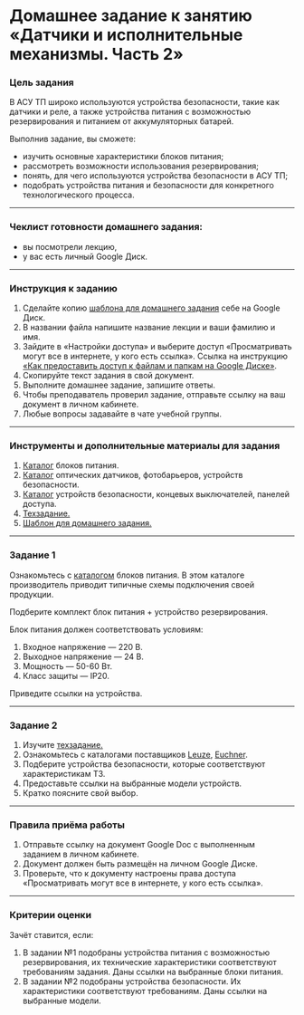# Домашнее задание к занятию «Датчики и исполнительные механизмы. Часть 2»

### Цель задания
В АСУ ТП широко используются устройства безопасности, такие как датчики и реле, а также устройства питания с возможностью резервирования и питанием от аккумуляторных батарей.

Выполнив задание, вы сможете:

- изучить основные характеристики блоков питания;
- рассмотреть возможности использования резервирования;
- понять, для чего используются устройства безопасности в АСУ ТП;
- подобрать устройства питания и безопасности для конкретного технологического процесса.

------

### Чеклист готовности домашнего задания:

- вы посмотрели лекцию,
- у вас есть личный Google Диск.

------

### Инструкция к заданию

1. Сделайте копию [шаблона для домашнего задания](https://u.netology.ru/backend/uploads/lms/content_assets/file/3236/%D0%A8%D0%B0%D0%B1%D0%BB%D0%BE%D0%BD_%D0%B4%D0%BB%D1%8F_%D0%B4%D0%BE%D0%BC%D0%B0%D1%88%D0%BD%D0%B5%D0%B3%D0%BE_%D0%B7%D0%B0%D0%B4%D0%B0%D0%BD%D0%B8%D1%8F__%D0%94%D0%B0%D1%82%D1%87%D0%B8%D0%BA%D0%B8_%D0%B8_%D0%B8%D1%81%D0%BF%D0%BE%D0%BB%D0%BD%D0%B8%D1%82%D0%B5%D0%BB%D1%8C%D0%BD%D1%8B%D0%B5_%D0%BC%D0%B5%D1%85%D0%B0%D0%BD%D0%B8%D0%B7%D0%BC%D1%8B_%D0%A7%D0%B0%D1%81%D1%82%D1%8C_2__-_%D0%A4%D0%B0%D0%BC%D0%B8%D0%BB%D0%B8%D1%8F_%D0%98%D0%BC%D1%8F__%D0%A1%D0%94%D0%95%D0%9B%D0%90%D0%99%D0%A2%D0%95_%D0%9A%D0%9E%D0%9F%D0%98%D0%AE_.docx) себе на Google Диск.
2. В названии файла напишите название лекции и ваши фамилию и имя.
3. Зайдите в «Настройки доступа» и выберите доступ «Просматривать могут все в интернете, у кого есть ссылка». Ссылка на инструкцию [«Как предоставить доступ к файлам и папкам на Google Диске»](https://support.google.com/docs/answer/2494822?hl=ru&co=GENIE.Platform%3DDesktop).
4. Скопируйте текст задания в свой документ.
5. Выполните домашнее задание, запишите ответы.
6. Чтобы преподаватель проверил задание, отправьте ссылку на ваш документ в личном кабинете.
7. Любые вопросы задавайте в чате учебной группы.



------

### Инструменты и дополнительные материалы для задания

1. [Каталог](https://owen.ru/ "Каталог OWEN") блоков питания.
2. [Каталог](https://leuze.ru/ "Каталог LEUZE") оптических датчиков, фотобарьеров, устройств безопасности.
2. [Каталог](https://rumatika.ru/catalog/euchner/mnogofunkcionalnaya-kalitka-mgb "Каталог EUCHNER") устройств безопасности, концевых выключателей, панелей доступа. 
3. [Техзадание.](https://u.netology.ru/backend/uploads/lms/content_assets/file/3237/%D0%A2%D0%B5%D1%85%D0%B7%D0%B0%D0%B4%D0%B0%D0%BD%D0%B8%D0%B5.docx)
4. [Шаблон для домашнего задания.](https://u.netology.ru/backend/uploads/lms/content_assets/file/3236/%D0%A8%D0%B0%D0%B1%D0%BB%D0%BE%D0%BD_%D0%B4%D0%BB%D1%8F_%D0%B4%D0%BE%D0%BC%D0%B0%D1%88%D0%BD%D0%B5%D0%B3%D0%BE_%D0%B7%D0%B0%D0%B4%D0%B0%D0%BD%D0%B8%D1%8F__%D0%94%D0%B0%D1%82%D1%87%D0%B8%D0%BA%D0%B8_%D0%B8_%D0%B8%D1%81%D0%BF%D0%BE%D0%BB%D0%BD%D0%B8%D1%82%D0%B5%D0%BB%D1%8C%D0%BD%D1%8B%D0%B5_%D0%BC%D0%B5%D1%85%D0%B0%D0%BD%D0%B8%D0%B7%D0%BC%D1%8B_%D0%A7%D0%B0%D1%81%D1%82%D1%8C_2__-_%D0%A4%D0%B0%D0%BC%D0%B8%D0%BB%D0%B8%D1%8F_%D0%98%D0%BC%D1%8F__%D0%A1%D0%94%D0%95%D0%9B%D0%90%D0%99%D0%A2%D0%95_%D0%9A%D0%9E%D0%9F%D0%98%D0%AE_.docx) 



------

### Задание 1

Ознакомьтесь с [каталогом](https://owen.ru/ "Каталог OWEN") блоков питания. В этом каталоге производитель приводит типичные схемы подключения своей продукции.

Подберите комплект блок питания + устройство резервирования.

Блок питания должен соответствовать условиям:

 1. Входное напряжение — 220 В.
 2. Выходное напряжение — 24 В.
 3. Мощность — 50-60 Вт.
 4. Класс защиты — IP20.  

Приведите ссылки на устройства.

------

### Задание 2

1. Изучите [техзадание.](https://u.netology.ru/backend/uploads/lms/content_assets/file/3237/%D0%A2%D0%B5%D1%85%D0%B7%D0%B0%D0%B4%D0%B0%D0%BD%D0%B8%D0%B5.docx)
2. Ознакомьтесь с каталогами поставщиков [Leuze](https://leuze.ru/ "Каталог LEUZE"), [Euchner](https://rumatika.ru/catalog/euchner/mnogofunkcionalnaya-kalitka-mgb "Каталог EUCHNER").
3. Подберите устройства безопасности, которые соответствуют характеристикам ТЗ.
4. Предоставьте ссылки на выбранные модели устройств.
5. Кратко поясните свой выбор.

------

### Правила приёма работы

1. Отправьте ссылку на документ Google Doc с выполненным заданием в личном кабинете.
2. Документ должен быть размещён на личном Google Диске.
3. Проверьте, что к документу настроены права доступа «Просматривать могут все в интернете, у кого есть ссылка».

------

### Критерии оценки

Зачёт ставится, если:

1. В задании №1 подобраны устройства питания с возможностью резервирования, их технические характеристики соответствуют требованиям задания. Даны ссылки на выбранные блоки питания.
2. В задании №2 подобраны устройства безопасности. Их характеристики соответствуют требованиям. Даны ссылки на выбранные модели.




